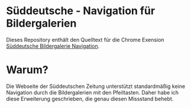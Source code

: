 # Süddeutsche - Navigation für Bildergalerien

Dieses Repository enthält den Quelltext für die Chrome Exension [Süddeutsche Bildergalerie Navigation](https://chrome.google.com/webstore/detail/eebjeocfakijcleckaehadchcjimbjbk).

# Warum?
Die Webseite der Süddeutschen Zeitung unterstützt standardmäßig keine Navigation durch die Bildergalerien mit den Pfeiltasten.
Daher habe ich diese Erweiterung geschrieben, die genau diesen Missstand behebt.
